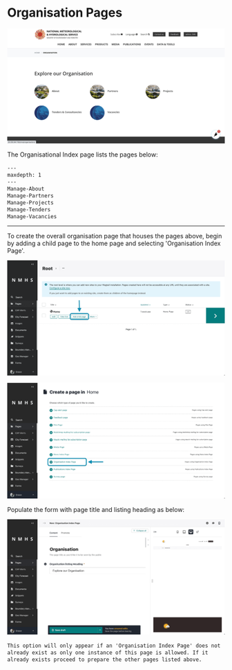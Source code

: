 # Organisation Pages

![Organisation page](../../../_static/images/organisation/organisation_preview.png "Organisation page")

The Organisational Index page lists the pages below:

```{toctree}
---
maxdepth: 1
---
Manage-About
Manage-Partners
Manage-Projects
Manage-Tenders
Manage-Vacancies
```

---

To create the overall organisation page that houses the pages above, begin by adding a child page to the home page and selecting 'Organisation Index Page'. 

![Organisation page](../../../_static/images/organisation/add_organisation_page.png "Organisation page")

![Organisation page](../../../_static/images/organisation/select_organisation_page.png "Organisation page")

Populate the form with page title and listing heading as below:

![Organisation page](../../../_static/images/organisation/organisation_page.png "Organisation page")


```{note}
This option will only appear if an 'Organisation Index Page' does not already exist as only one instance of this page is allowed. If it already exists proceed to prepare the other pages listed above.
```